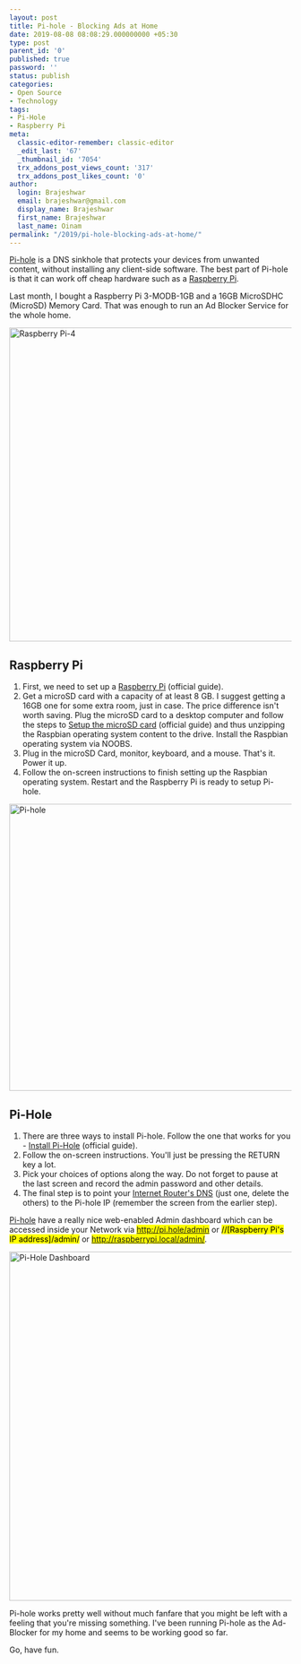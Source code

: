 ```yaml
---
layout: post
title: Pi-hole - Blocking Ads at Home
date: 2019-08-08 08:08:29.000000000 +05:30
type: post
parent_id: '0'
published: true
password: ''
status: publish
categories:
- Open Source
- Technology
tags:
- Pi-Hole
- Raspberry Pi
meta:
  classic-editor-remember: classic-editor
  _edit_last: '67'
  _thumbnail_id: '7054'
  trx_addons_post_views_count: '317'
  trx_addons_post_likes_count: '0'
author:
  login: Brajeshwar
  email: brajeshwar@gmail.com
  display_name: Brajeshwar
  first_name: Brajeshwar
  last_name: Oinam
permalink: "/2019/pi-hole-blocking-ads-at-home/"
---
```

<p><a href="https://pi-hole.net/">Pi-hole</a> is a DNS sinkhole that protects your devices from unwanted content, without installing any client-side software. The best part of Pi-hole is that it can work off cheap hardware such as a <a href="https://www.raspberrypi.org">Raspberry Pi</a>.</p>
<p>Last month, I bought a Raspberry Pi 3-MODB-1GB and a 16GB MicroSDHC (MicroSD) Memory Card. That was enough to run an Ad Blocker Service for the whole home.</p>
<p><img src="{{ site.baseurl }}/assets/2019/08/raspberry-pi-4.png" alt="Raspberry Pi-4" width="846" height="560" class="alignnone size-full wp-image-7055" /></p>
<h2>Raspberry Pi</h2>
<ol>
<li>First, we need to set up a <a href="https://projects.raspberrypi.org/en/projects/raspberry-pi-setting-up">Raspberry Pi</a> (official guide).</li>
<li>Get a microSD card with a capacity of at least 8 GB. I suggest getting a 16GB one for some extra room, just in case. The price difference isn't worth saving. Plug the microSD card to a desktop computer and follow the steps to <a href="https://projects.raspberrypi.org/en/projects/raspberry-pi-setting-up/3">Setup the microSD card</a>  (official guide) and thus unzipping the Raspbian operating system content to the drive. Install the Raspbian operating system via NOOBS.</li>
<li>Plug in the microSD Card, monitor, keyboard, and a mouse. That's it. Power it up.</li>
<li>Follow the on-screen instructions to finish setting up the Raspbian operating system. Restart and the Raspberry Pi is ready to setup Pi-hole.</li>
</ol>
<p><img src="{{ site.baseurl }}/assets/2019/08/pi-hole-logo.png" alt="Pi-hole" width="512" height="512" class="alignnone size-full wp-image-7056" /></p>
<h2>Pi-Hole</h2>
<ol>
<li>There are three ways to install Pi-hole. Follow the one that works for you - <a href="https://github.com/pi-hole/pi-hole/#one-step-automated-install">Install Pi-Hole</a> (official guide).</li>
<li>Follow the on-screen instructions. You'll just be pressing the RETURN key a lot.</li>
<li>Pick your choices of options along the way. Do not forget to pause at the last screen and record the admin password and other details. </li>
<li>The final step is to point your <a href="https://www.lifewire.com/how-to-change-dns-servers-on-most-popular-routers-2617995">Internet Router's DNS</a> (just one, delete the others) to the Pi-hole IP (remember the screen from the earlier step).</li>
</ol>
<p><a href="https://pi-hole.net">Pi-hole</a> have a really nice web-enabled Admin dashboard which can be accessed inside your Network via <mark><a href="http://pi.hole/admin">http://pi.hole/admin</a></mark> or <mark>//[Raspberry Pi's IP address]/admin/</mark> or <mark><a href="http://raspberrypi.local/admin/">http://raspberrypi.local/admin/</a></mark>. </p>
<p><img src="{{ site.baseurl }}/assets/2019/08/Screenshot-2019-07-29-19.30.09.png" alt="Pi-Hole Dashboard" width="1001" height="623" class="alignnone size-full wp-image-7062" /></p>
<p>Pi-hole works pretty well without much fanfare that you might be left with a feeling that you're missing something. I've been running Pi-hole as the Ad-Blocker for my home and seems to be working good so far.</p>
<p>Go, have fun.</p>
